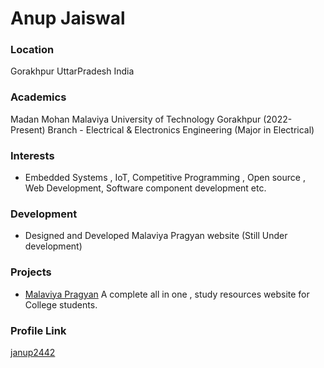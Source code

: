 # Anup Jaiswal 

### Location

Gorakhpur UttarPradesh India 

### Academics

Madan Mohan Malaviya University of Technology Gorakhpur (2022-Present)
Branch - Electrical & Electronics Engineering (Major in Electrical)

### Interests

- Embedded Systems , IoT, Competitive Programming , Open source , Web Development, Software component development etc.

### Development

- Designed and Developed Malaviya Pragyan website (Still Under development)

### Projects

- [Malaviya Pragyan](https://janup2442.github.io) A complete all in one , study resources website for College students.

### Profile Link

[janup2442](https://github.com/janup2442)
